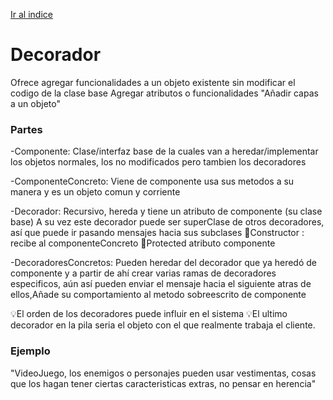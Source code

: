 [Ir al indice](../../PatronesDiseño.md#patrones-de-diseño)

# Decorador
Ofrece agregar funcionalidades  a un objeto existente sin modificar el codigo de la clase base
Agregar atributos o funcionalidades
"Añadir capas a un objeto"
 

### Partes

-Componente: Clase/interfaz base de la cuales van a heredar/implementar los objetos normales, los no modificados pero tambien los decoradores

-ComponenteConcreto: Viene de componente usa sus metodos a su manera y es un objeto comun y corriente

-Decorador: Recursivo, hereda y tiene un atributo de componente (su clase base)
A su vez este decorador puede ser superClase de otros decoradores, así que puede ir pasando mensajes hacia sus subclases
🔺Constructor : recibe al componenteConcreto
🔺Protected atributo componente

-DecoradoresConcretos: Pueden heredar del decorador que ya heredó de componente y a partir de ahí crear varias ramas de decoradores especificos, aún así pueden enviar el mensaje hacia el siguiente atras de ellos,Añade su comportamiento al metodo sobreescrito de componente

💡El orden de los decoradores puede influir en el sistema
💡El ultimo decorador en la pila seria el objeto con el que realmente trabaja el cliente.

### Ejemplo
"VideoJuego, los enemigos o personajes pueden usar vestimentas, cosas que los hagan tener ciertas caracteristicas extras, no pensar en herencia"